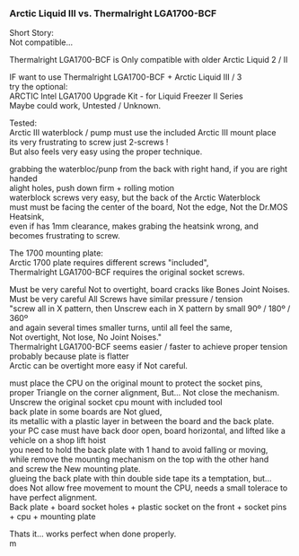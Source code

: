 ### Arctic Liquid III vs. Thermalright LGA1700-BCF

Short Story: </br>
Not compatible... </br>

Thermalright LGA1700-BCF is Only compatible with older Arctic Liquid 2 / II </br>

IF want to use Thermalright LGA1700-BCF + Arctic Liquid III / 3 </br>
try the optional:  </br>
ARCTIC Intel LGA1700 Upgrade Kit - for Liquid Freezer II Series  </br>
Maybe could work, Untested / Unknown. </br>

Tested: </br>
Arctic III waterblock / pump must use the included Arctic III mount place </br>
its very frustrating to screw just 2-screws !  </br>
But also feels very easy using the proper technique. </br>

grabbing the waterbloc/punp from the back with right hand, if you are right handed </br>
alight holes, push down firm + rolling motion </br>
waterblock screws very easy, but the back of the Arctic Waterblock </br>
must must be facing the center of the board, Not the edge, Not the Dr.MOS Heatsink, </br>
even if has 1mm clearance, makes grabing the heatsink wrong, and becomes frustrating to screw. </br>

The 1700 mounting plate: </br>
Arctic 1700 plate requires different screws "included", </br>
Thermalright LGA1700-BCF requires the original socket screws. </br>

Must be very careful Not to overtight, board cracks like Bones Joint Noises. </br>
Must be very careful All Screws have similar pressure / tension </br>
"screw all in X pattern, then Unscrew each in X pattern by small 90º / 180º / 360º </br>
and again several times smaller turns, until all feel the same, </br>
Not overtight, Not lose, No Joint Noises." </br>
Thermalright LGA1700-BCF seems easier / faster to achieve proper tension </br>
probably because plate is flatter </br>
Arctic can be overtight more easy if Not careful. </br>

must place the CPU on the original mount to protect the socket pins, </br>
proper Triangle on the corner alignment, But... Not close the mechanism. </br>
Unscrew the original socket cpu mount with included tool </br>
back plate in some boards are Not glued, </br>
its metallic with a plastic layer in between the board and the back plate. </br>
your PC case must have back door open, board horizontal, and lifted like a vehicle on a shop lift hoist </br>
you need to hold the back plate with 1 hand to avoid falling or moving, </br>
while remove the mounting mechanism on the top with the other hand </br>
and screw the New mounting plate. </br>
glueing the back plate with thin double side tape its a temptation, but... </br>
does Not allow free movement to mount the CPU, needs a small tolerace to have perfect alignment. </br>
Back plate + board socket holes + plastic socket on the front + socket pins + cpu + mounting plate </br>

Thats it... works perfect when done properly. </br>
m
